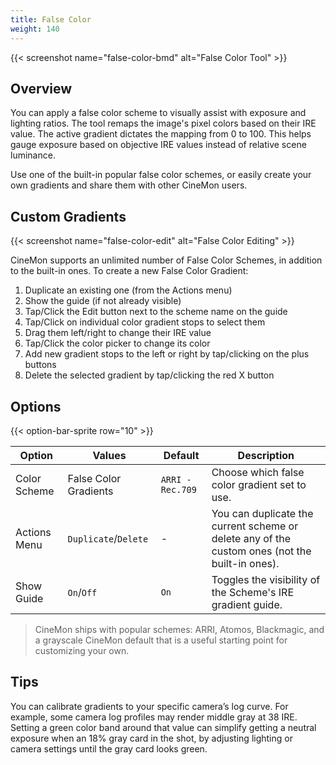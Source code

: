 ```yaml
---
title: False Color
weight: 140
---
```


{{< screenshot name="false-color-bmd" alt="False Color Tool" >}}

## Overview

You can apply a false color scheme to visually assist with exposure and lighting ratios. The tool remaps the image's pixel colors based on their IRE value. The active gradient dictates the mapping from 0 to 100. This helps gauge exposure based on objective IRE values instead of relative scene luminance.

Use one of the built-in popular false color schemes, or easily create your own gradients and share them with other CineMon users.

## Custom Gradients

{{< screenshot name="false-color-edit" alt="False Color Editing" >}}

CineMon supports an unlimited number of False Color Schemes, in addition to the built-in ones. To create a new False Color Gradient:

1. Duplicate an existing one (from the Actions menu)
2. Show the guide (if not already visible)
3. Tap/Click the Edit button next to the scheme name on the guide
4. Tap/Click on individual color gradient stops to select them
5. Drag them left/right to change their IRE value
6. Tap/Click the color picker to change its color
7. Add new gradient stops to the left or right by tap/clicking on the plus buttons
8. Delete the selected gradient by tap/clicking the red X button

## Options

{{< option-bar-sprite row="10" >}}

| Option | Values | Default | Description |
|--------|--------|---------|-------------|
| Color Scheme | False Color Gradients | `ARRI - Rec.709` | Choose which false color gradient set to use. |
| Actions Menu | `Duplicate`/`Delete` | - | You can duplicate the current scheme or delete any of the custom ones (not the built-in ones). |
| Show Guide | `On`/`Off` | `On` | Toggles the visibility of the Scheme's IRE gradient guide. |

> CineMon ships with popular schemes: ARRI, Atomos, Blackmagic, and a grayscale CineMon default that is a useful starting point for customizing your own.

## Tips

You can calibrate gradients to your specific camera’s log curve. For example, some camera log profiles may render middle gray at 38 IRE. Setting a green color band around that value can simplify getting a neutral exposure when an 18% gray card in the shot, by adjusting lighting or camera settings until the gray card looks green.

